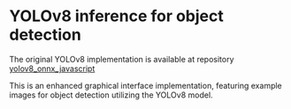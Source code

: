 # YOLOv8 inference for object detection

The original YOLOv8 implementation is available at repository [yolov8_onnx_javascript](https://github.com/AndreyGermanov/yolov8_onnx_javascript)

This is an enhanced graphical interface implementation, featuring example images for object detection utilizing the YOLOv8 model.